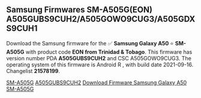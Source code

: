 <h2>Samsung Firmwares SM-A505G(EON) A505GUBS9CUH2/A505GOWO9CUG3/A505GDXS9CUH1</h2>
Download the Samsung firmware for the ✅ <strong>Samsung Galaxy A50 </strong> ⭐ <strong>SM-A505G</strong> with product code <strong>EON</strong> <strong> from Trinidad & Tobago</strong>. This firmware has version number PDA <strong>A505GUBS9CUH2</strong> and CSC A505GOWO9CUG3. The operating system of this firmware is Android R , with build date 2021-09-16. Changelist <strong>21578199</strong>.


[SM-A505G](https://samfirm.shop/samsung/model/SM-A505G)
[A505GUBS9CUH2](https://samfirm.shop/samsung/pda/A505GUBS9CUH2)
[Download Firmware Samsung Galaxy A50 SM-A505G](https://samfirm.shop/samsung/firmware/457683)
